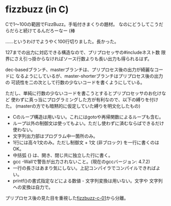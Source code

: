 fizzbuzz (in C)
===============
Cで1〜100の範囲でFizzBuzz。手垢付きまくりの題材。
なのにどうしてこうだらだらと続けてるんだろーなー (棒

……というわけでようやく100行切りました。長かった。

127までの出力に対応できる構造なので、プリプロセッサの#includeネスト数
限界にさえ引っ掛からなければソース行数よりも長い出力も得られるはず。

dec-basedブランチ、masterブランチは、プリプロセス後の出力が綺麗なコードに
なるようにしているが、master-shorterブランチはプリプロセス後の出力の
可読性を二の次として行数の少ないコードを書くようにしている。

ただし、単純に行数の少ないコードを書こうとするとプリプロセッサのお化けなど
使わずに真っ当にプログラミングした方が有利なので、以下の縛りを付けた。
(masterの方でも暗黙的に仮定していた縛りを明文化したもの)

* Cのループ構造は用いない。これにはgotoや再帰関数によるループも含む。
* ループ以外の制御文は使ってもよい。ただし使わずに済むならばできるだけ
  使わない。
* 文字列出力部はプログラム中一箇所のみ。
* 1行には高々1文のみ。ただし制御文 + 1文 (非ブロック) を一行に書くのはOK。
* 中括弧 {} は、開き、閉じ共に独立した行に書く。
* gcc -Wallで警告が出力されないこと。(現在のgccバージョン: 4.7.2)
* 一行の長さはあまり気にしない。上記コンパイラでコンパイルできればよい。
* printf()の書式指定などによる数値 - 文字列変換は用いない。文字や
  文字列への変換は自力で。

プリプロセス後の見た目を重視した[fizzbuzz-c-01](https://github.com/yoh2/fizzbuzz-c-01)から分離。
